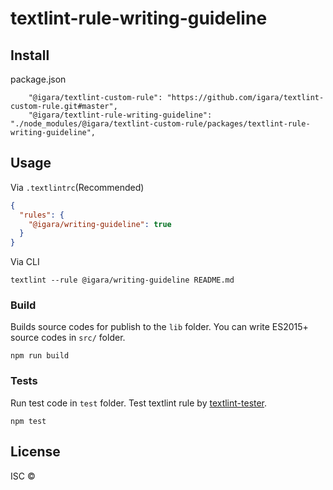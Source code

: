 # textlint-rule-writing-guideline

## Install

package.json

```
    "@igara/textlint-custom-rule": "https://github.com/igara/textlint-custom-rule.git#master",
    "@igara/textlint-rule-writing-guideline": "./node_modules/@igara/textlint-custom-rule/packages/textlint-rule-writing-guideline",
```

## Usage

Via `.textlintrc`(Recommended)

```json
{
  "rules": {
    "@igara/writing-guideline": true
  }
}
```

Via CLI

```
textlint --rule @igara/writing-guideline README.md
```

### Build

Builds source codes for publish to the `lib` folder.
You can write ES2015+ source codes in `src/` folder.

    npm run build

### Tests

Run test code in `test` folder.
Test textlint rule by [textlint-tester](https://github.com/textlint/textlint-tester).

    npm test

## License

ISC ©
